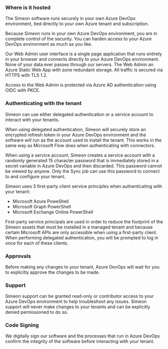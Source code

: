 ### Where is it hosted

The Simeon software runs securely in your own Azure DevOps environment, tied directly to your own Azure tenant and subscription.

Because Simeon runs in your own Azure DevOps environment, you are in complete control of the security. You can harden access to your Azure DevOps environment as much as you like.

Our Web Admin user interface is a single page application that runs entirely in your browser and connects directly to your Azure DevOps environment. None of your data ever passes through our servers. The Web Admin an Azure Static Web App with zone redundant storage. All traffic is secured via HTTPS with TLS 1.2.

Access to the Web Admin is protected via Azure AD authentication using OIDC with PKCE.

### Authenticating with the tenant

Simeon can use either delegated authentication or a service account to interact with your tenants. 

When using delegated authentication, Simeon will securely store an encrypted refresh token in your Azure DevOps environment and the software will run as the account used to install the tenant. This works in the same way as Microsoft Flow does when authenticating with connectors.

When using a service account, Simeon creates a service account with a randomly generated 15 character password that is immediately stored in a secret variable in Azure DevOps and then discarded. This password cannot be viewed by anyone. Only the Sync job can use this password to connect to and configure your tenant.

Simeon uses 3 first-party client service principles when authenticating with your tenant:
- Microsoft Azure PoweShell
- Microsoft Graph PowerShell
- Microsoft Exchange Online PowerShell

First-party service principals are used in order to reduce the footprint of the Simeon assets that must be installed in a managed tenant and because certain Microsoft APIs are only accessible when using a first-party client. When performing delegated authentication, you will be prompted to log in once for each of these clients.

### Approvals

Before making any changes to your tenant, Azure DevOps will wait for you to explicitly approve the changes to be made.

### Support 

Simeon support can be granted read-only or contributor access to your Azure DevOps environment to help troubleshoot any issues. Simeon support will never make changes to your tenants and can be explicitly denied permissioned to do so.

### Code Signing

We digitally sign our software and the processes that run in Azure DevOps confirm the integrity of the software before interacting with your tenant. 

